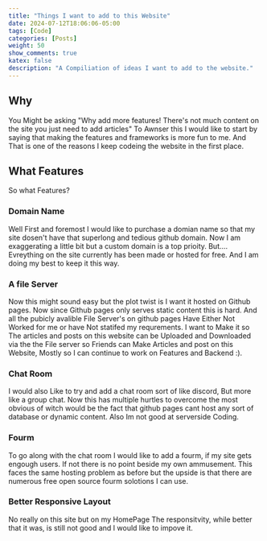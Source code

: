 ```yaml
---
title: "Things I want to add to this Website"
date: 2024-07-12T18:06:06-05:00
tags: [Code]
categories: [Posts]
weight: 50
show_comments: true
katex: false
description: "A Compiliation of ideas I want to add to the website."
---
```

## Why
You Might be asking "Why add more features! There's not much content on the site you just need to add articles" To Awnser this I would like to start by saying that making the features and frameworks is more fun to me. And That is one of the reasons I keep codeing the website in the first place. 

## What Features
So what Features? 

### Domain Name
Well First and foremost I would like to purchase a domian name so that my site dosen't have that superlong and tedious github domain. Now I am exaggerating a little bit but a custom domain is a top prioity. But.... Evreything on the site currently has been made or hosted for free. And I am doing my best to keep it this way. 

### A file Server
Now this might sound easy but the plot twist is I want it hosted on Github pages. Now since Github pages only serves static content this is hard. And all the pubicly avalible File Server's on github pages Have Either Not Worked for me or have Not statifed my requrements. I want to Make it so The articles and posts on this website can be Uploaded and Downloaded via the the File server so Friends
 can Make Articles and post on this Website, Mostly so I can continue to work on Features and Backend :). 
 
### Chat Room 
 I would also Like to try and add a chat room sort of like discord, But more like a group chat. Now this has multiple hurtles to overcome the most obvious of witch would be the fact that github pages cant host any sort of database or dynamic content. Also Im not good at serverside Coding. 

### Fourm
To go along with the chat room I would like to add a fourm, if my site gets engough users. If not there is no point beside my own ammusement. This faces the same hosting problem as before but the upside is that there are numerous free open source fourm solotions I can use. 

### Better Responsive Layout
No really on this site but on my HomePage The responsitvity, while better that it was, is still not good and I would like to impove it. 
